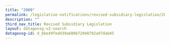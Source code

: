 ```yaml
---
title: "2008"
permalink: /legislative-notifications/revised-subsidiary-legislation/2008/
description: ""
third_nav_title: Revised Subsidiary Legislation
layout: datagovsg-v2-search
datagovsg-id: d_bbe49fed439a600b72048792a97dab45
---
```

